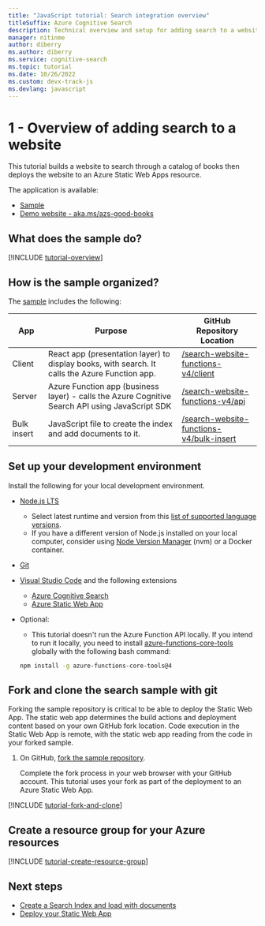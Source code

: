 ```yaml
---
title: "JavaScript tutorial: Search integration overview"
titleSuffix: Azure Cognitive Search
description: Technical overview and setup for adding search to a website and deploying to an Azure Static Web Apps. 
manager: nitinme
author: diberry
ms.author: diberry
ms.service: cognitive-search
ms.topic: tutorial
ms.date: 10/26/2022
ms.custom: devx-track-js
ms.devlang: javascript
---
```


# 1 - Overview of adding search to a website

This tutorial builds a website to search through a catalog of books then deploys the website to an Azure Static Web Apps resource. 

The application is available: 
* [Sample](https://github.com/Azure-Samples/azure-search-javascript-samples/tree/master/search-website-functions-v4)
* [Demo website - aka.ms/azs-good-books](https://aka.ms/azs-good-books)

## What does the sample do? 

[!INCLUDE [tutorial-overview](includes/tutorial-add-search-website-what-sample-does.md)]

## How is the sample organized?

The [sample](https://github.com/Azure-Samples/azure-search-javascript-samples/tree/master/search-website-functions-v4) includes the following:

|App|Purpose|GitHub<br>Repository<br>Location|
|--|--|--|
|Client|React app (presentation layer) to display books, with search. It calls the Azure Function app. |[/search-website-functions-v4/client](https://github.com/Azure-Samples/azure-search-javascript-samples/tree/master/search-website-functions-v4/client)|
|Server|Azure Function app (business layer) - calls the Azure Cognitive Search API using JavaScript SDK |[/search-website-functions-v4/api](https://github.com/Azure-Samples/azure-search-javascript-samples/tree/master/search-website-functions-v4/api)|
|Bulk insert|JavaScript file to create the index and add documents to it.|[/search-website-functions-v4/bulk-insert](https://github.com/Azure-Samples/azure-search-javascript-samples/tree/master/search-website-functions-v4/bulk-insert)|

## Set up your development environment

Install the following for your local development environment. 

- [Node.js LTS](https://nodejs.org/en/download)
    - Select latest runtime and version from this [list of supported language versions](/azure/azure-functions/functions-versions?tabs=azure-cli%2Clinux%2Cin-process%2Cv4&pivots=programming-language-javascript#languages).
    - If you have a different version of Node.js installed on your local computer, consider using [Node Version Manager](https://github.com/nvm-sh/nvm) (nvm) or a Docker container.  
- [Git](https://git-scm.com/downloads)
- [Visual Studio Code](https://code.visualstudio.com/) and the following extensions
    - [Azure Cognitive Search](https://marketplace.visualstudio.com/items?itemName=ms-azuretools.vscode-azurecognitivesearch)
    - [Azure Static Web App](https://marketplace.visualstudio.com/items?itemName=ms-azuretools.vscode-azurestaticwebapps) 
- Optional:
    - This tutorial doesn't run the Azure Function API locally. If you intend to run it locally, you need to install [azure-functions-core-tools](../azure-functions/functions-run-local.md?tabs=linux%2ccsharp%2cbash) globally with the following bash command: 
    
    ```bash
    npm install -g azure-functions-core-tools@4
    ```

## Fork and clone the search sample with git

Forking the sample repository is critical to be able to deploy the Static Web App. The static web app determines the build actions and deployment content based on your own GitHub fork location. Code execution in the Static Web App is remote, with the static web app reading from the code in your forked sample.

1. On GitHub, [fork the sample repository](https://github.com/Azure-Samples/azure-search-javascript-samples/fork). 

    Complete the fork process in your web browser with your GitHub account. This tutorial uses your fork as part of the deployment to an Azure Static Web App. 

[!INCLUDE [tutorial-fork-and-clone](includes/tutorial-add-search-website-fork-and-clone.md)]

## Create a resource group for your Azure resources

[!INCLUDE [tutorial-create-resource-group](includes/tutorial-add-search-website-create-resource-group.md)]

## Next steps

* [Create a Search Index and load with documents](tutorial-javascript-create-load-index.md)
* [Deploy your Static Web App](tutorial-javascript-deploy-static-web-app.md)
